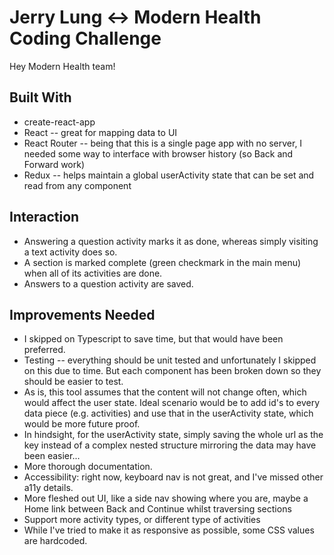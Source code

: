# Jerry Lung <-> Modern Health Coding Challenge

Hey Modern Health team!

## Built With
- create-react-app
- React -- great for mapping data to UI
- React Router -- being that this is a single page app with no server, I needed some way to interface with browser history (so Back and Forward work)
- Redux -- helps maintain a global userActivity state that can be set and read from any component

## Interaction
* Answering a question activity marks it as done, whereas simply visiting a text activity does so.
* A section is marked complete (green checkmark in the main menu) when all of its activities are done.
* Answers to a question activity are saved.

## Improvements Needed
* I skipped on Typescript to save time, but that would have been preferred.
* Testing -- everything should be unit tested and unfortunately I skipped on this due to time. But each component has been broken down so they should be easier to test. 
* As is, this tool assumes that the content will not change often, which would affect the user state. Ideal scenario would be to add id's to every data piece (e.g. activities) and use that in the userActivity state, which would be more future proof. 
* In hindsight, for the userActivity state, simply saving the whole url as the key instead of a complex nested structure mirroring the data may have been easier...
* More thorough documentation.
* Accessibility: right now, keyboard nav is not great, and I've missed other a11y details. 
* More fleshed out UI, like a side nav showing where you are, maybe a Home link between Back and Continue whilst traversing sections
* Support more activity types, or different type of activities
* While I've tried to make it as responsive as possible, some CSS values are hardcoded.